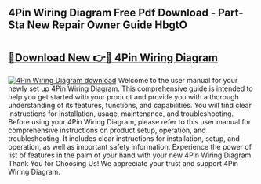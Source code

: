 ## 4Pin Wiring Diagram Free Pdf Download - Part-Sta New Repair Owner Guide HbgtO

# <h2><a href="http://dfqffa.blite.top/?on=4Pin+Wiring+Diagram">🔗Download New 👉🔴 4Pin Wiring Diagram</a></h2>

[![4Pin Wiring Diagram download](https://i.imgur.com/lujVjoI.png)](http://dfqffa.blite.top/?on=4Pin+Wiring+Diagram)
Welcome to the user manual for your newly set up 4Pin Wiring Diagram. This comprehensive guide is intended to help you get started with your product and provide you with a thorough understanding of its features, functions, and capabilities. You will find clear instructions for installation, usage, maintenance, and troubleshooting. Before using your 4Pin Wiring Diagram, please refer to this user manual for comprehensive instructions on product setup, operation, and troubleshooting. It includes clear instructions for installation, setup, and operation, as well as important safety information. Experience the power of list of features in the palm of your hand with your new 4Pin Wiring Diagram. Thank You for Choosing Us! We appreciate your trust and support 4Pin Wiring Diagram.
